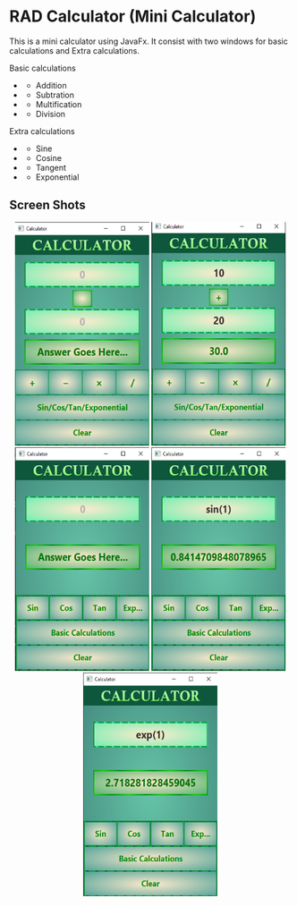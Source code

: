 # RAD Calculator (Mini Calculator)

This is a mini calculator using JavaFx. It consist with two windows for basic calculations and Extra calculations.
 
Basic calculations
- - Addition
- - Subtration
- - Multification
- - Division
  
Extra calculations
- - Sine
- - Cosine
- - Tangent
- - Exponential


## Screen Shots

<p align="center">
    <img src="ReadMe/img1.png" width="240" height="400">
    <img src="ReadMe/img2.png" width="240" height="400">
    <img src="ReadMe/img3.png" width="240" height="400">
    <img src="ReadMe/img4.png" width="240" height="400">
    <img src="ReadMe/img5.png" width="240" height="400">
</p>